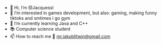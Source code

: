 - 👋 Hi, I’m @Jacquessl
- 👀 I’m interested in games development, but also: gaming, making funny tiktoks and smtimes i go gym
- 🌱 I’m currently learning Java and C++
- 📚 Computer science student
- 📫 How to reach me 📩 mr.jakublitwin@gmail.com

